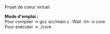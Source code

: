 Projet de coeur virtuel

<strong>Mode d'emploi :</strong><br>
    Pour compiler -> gcc src/main.c -Wall -lm -o core<br>
    Pour exécuter -> ./core <programme>